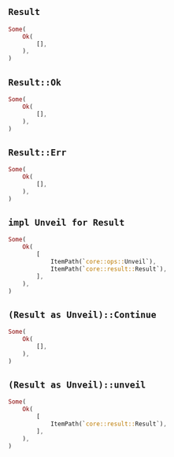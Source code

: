 ## `Result`

```rust
Some(
    Ok(
        [],
    ),
)
```

## `Result::Ok`

```rust
Some(
    Ok(
        [],
    ),
)
```

## `Result::Err`

```rust
Some(
    Ok(
        [],
    ),
)
```

## `impl Unveil for Result`

```rust
Some(
    Ok(
        [
            ItemPath(`core::ops::Unveil`),
            ItemPath(`core::result::Result`),
        ],
    ),
)
```

## `(Result as Unveil)::Continue`

```rust
Some(
    Ok(
        [],
    ),
)
```

## `(Result as Unveil)::unveil`

```rust
Some(
    Ok(
        [
            ItemPath(`core::result::Result`),
        ],
    ),
)
```
